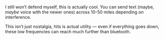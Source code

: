 I still won’t defend myself, this is actually cool. You can send text (maybe, *maybe* voice with the newer ones) across 10-50 miles depending on interference.

This isn’t just nostalgia, hits is actual utility — even if everything goes down, these low frequencies can reach much further than bluetooth.

